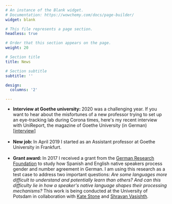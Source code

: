 ```yaml
---
# An instance of the Blank widget.
# Documentation: https://wowchemy.com/docs/page-builder/
widget: blank

# This file represents a page section.
headless: true

# Order that this section appears on the page.
weight: 20

# Section title
title: News

# Section subtitle
subtitle: ''

design:
  columns: '2'

---
```

<ul class="default">
    <li>
      <strong>Interview at Goethe university: </strong>2020 was a challenging year. If you want to hear about the misfortunes of a new professor trying to set up an eye-tracking lab during Corona times, here's my recent interview with UniReport, the magazine of Goethe University (in German) <a target="blank" href=https://www.uni-frankfurt.de/96088517/Interview_Sol_Lago.pdf>[interview]</a>
    </li>
    <br>
    <li>
      <strong>New job: </strong>In April 2019 I started as an Assistant professor at Goethe University in Frankfurt. 
    </li>
    <br>
    <li>
      <strong>Grant award: </strong>In 2017 I received a grant from the <a target="blank" href="https://gepris.dfg.de/gepris/projekt/317308350?context=projekt&task=showDetail&id=317308350&">German Research Foundation</a> to study how Spanish and English native speakers process gender and number agreement in German. I am using this research as a test case to address two important questions: <em>Are some languages more difficult to understand and potentially learn than others? And can this difficulty lie in how a speaker's native language shapes their processing mechanisms?</em> This work is being conducted at the University of Potsdam in collaboration with <a target="blank" href="https://stonekate.github.io/">Kate Stone</a> and <a target="blank" href="https://vasishth.github.io/">Shravan Vasishth</a>.
    </li>
  </ul>
</section>
